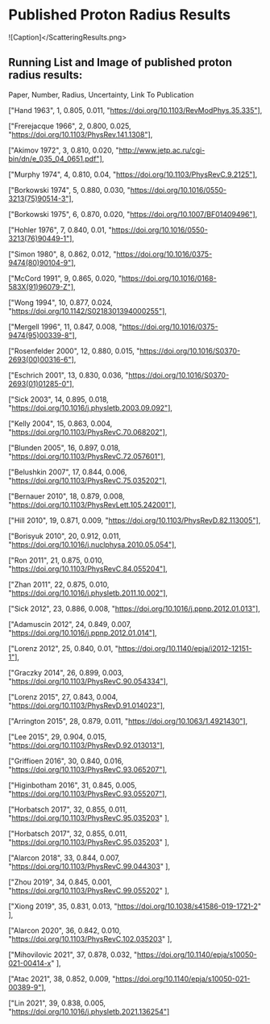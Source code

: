 # Published Proton Radius Results

![Caption]</ScatteringResults.png>

## Running List and Image of published proton radius results:

Paper, Number, Radius, Uncertainty, Link To Publication

["Hand 1963",         1,  0.805,  0.011,  "https://doi.org/10.1103/RevModPhys.35.335"],

["Frerejacque 1966",  2,  0.800,  0.025,  "https://doi.org/10.1103/PhysRev.141.1308"],

["Akimov 1972",       3,  0.810,  0.020,  "http://www.jetp.ac.ru/cgi-bin/dn/e_035_04_0651.pdf"],

["Murphy 1974",       4,  0.810,  0.04,   "https://doi.org/10.1103/PhysRevC.9.2125"],

["Borkowski 1974",    5,  0.880,  0.030,  "https://doi.org/10.1016/0550-3213(75)90514-3"],

["Borkowski 1975",    6,  0.870,  0.020,  "https://doi.org/10.1007/BF01409496"],

["Hohler 1976",       7,  0.840,  0.01,   "https://doi.org/10.1016/0550-3213(76)90449-1"],

["Simon 1980",        8,  0.862,  0.012,  "https://doi.org/10.1016/0375-9474(80)90104-9"],

["McCord 1991",       9,  0.865,  0.020,  "https://doi.org/10.1016/0168-583X(91)96079-Z"],

["Wong 1994",        10,  0.877,  0.024,  "https://doi.org/10.1142/S0218301394000255"],

["Mergell 1996",     11,  0.847,  0.008,  "https://doi.org/10.1016/0375-9474(95)00339-8"],

["Rosenfelder 2000", 12,  0.880,  0.015,  "https://doi.org/10.1016/S0370-2693(00)00316-6"],

["Eschrich 2001",    13,  0.830,  0.036,  "https://doi.org/10.1016/S0370-2693(01)01285-0"],

["Sick 2003",        14,  0.895,  0.018,  "https://doi.org/10.1016/j.physletb.2003.09.092"],

["Kelly 2004",       15,  0.863,  0.004,  "https://doi.org/10.1103/PhysRevC.70.068202"],

["Blunden 2005",     16,  0.897,  0.018,  "https://doi.org/10.1103/PhysRevC.72.057601"],

["Belushkin 2007",   17,  0.844,  0.006,  "https://doi.org/10.1103/PhysRevC.75.035202"],

["Bernauer 2010",    18,  0.879,  0.008,  "https://doi.org/10.1103/PhysRevLett.105.242001"],

["Hill 2010",        19,  0.871,  0.009,  "https://doi.org/10.1103/PhysRevD.82.113005"],

["Borisyuk 2010",    20,  0.912,  0.011,  "https://doi.org/10.1016/j.nuclphysa.2010.05.054"],

["Ron 2011",         21,  0.875,  0.010,  "https://doi.org/10.1103/PhysRevC.84.055204"],

["Zhan 2011",        22,  0.875,  0.010,  "https://doi.org/10.1016/j.physletb.2011.10.002"],

["Sick 2012",        23,  0.886,  0.008,  "https://doi.org/10.1016/j.ppnp.2012.01.013"],

["Adamuscin 2012",   24,  0.849,  0.007,  "https://doi.org/10.1016/j.ppnp.2012.01.014"],

["Lorenz 2012",      25,  0.840,  0.01,   "https://doi.org/10.1140/epja/i2012-12151-1"],

["Graczky 2014",     26,  0.899,  0.003,  "https://doi.org/10.1103/PhysRevC.90.054334"],

["Lorenz 2015",      27,  0.843,  0.004,  "https://doi.org/10.1103/PhysRevD.91.014023"],

["Arrington 2015",   28,  0.879,  0.011,  "https://doi.org/10.1063/1.4921430"],

["Lee 2015",         29,  0.904,  0.015,  "https://doi.org/10.1103/PhysRevD.92.013013"],

["Griffioen 2016",   30,  0.840,  0.016,  "https://doi.org/10.1103/PhysRevC.93.065207"],

["Higinbotham 2016", 31,  0.845,  0.005,  "https://doi.org/10.1103/PhysRevC.93.055207"],

["Horbatsch 2017",   32,  0.855,  0.011,  "https://doi.org/10.1103/PhysRevC.95.035203"  ],

["Horbatsch 2017",   32,  0.855,  0.011,  "https://doi.org/10.1103/PhysRevC.95.035203"  ],

["Alarcon 2018",     33,  0.844,  0.007,  "https://doi.org/10.1103/PhysRevC.99.044303"  ],

["Zhou 2019",        34,  0.845,  0.001,  "https://doi.org/10.1103/PhysRevC.99.055202"  ],

["Xiong 2019",       35,  0.831,  0.013,  "https://doi.org/10.1038/s41586-019-1721-2"  ],

["Alarcon 2020",     36,  0.842,  0.010,  "https://doi.org/10.1103/PhysRevC.102.035203"  ],

["Mihovilovic 2021", 37,  0.878,  0.032,  "https://doi.org/10.1140/epja/s10050-021-00414-x" ],

["Atac 2021",        38,  0.852,  0.009,  "https://doi.org/10.1140/epja/s10050-021-00389-9"],

["Lin 2021",         39,  0.838,  0.005,  "https://doi.org/10.1016/j.physletb.2021.136254"]

